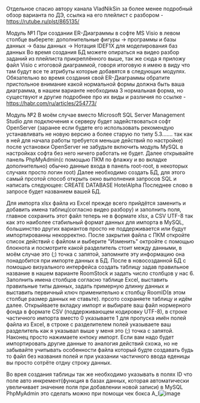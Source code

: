 Отдельное спасио автору канала VladNikSin за более менее подробный обзор варианта по ДЭ, ссылка на его плейлист с разбором - https://rutube.ru/plst/865135/

Модуль №1
При создании ER-Диаграммы в софте MS Visio в левом столбце выберете: дополнительные фигуры -> программы и базы данных -> базы данных -> Нотация IDEF1X для моделирования баз данных
Во время создания БД можете опираться на видео разбор заданий из плейлиста прикреплённого выше, так же сюда я приложу файл Visio с итоговой диаграммой, говоря итоговую я имею в виду что там будут все те атрибуты которые добавятся в следующих модулях.
Обязательно во время создания свой ER-Диаграммы обратите пристольное внимание какой нормальной формы должна быть ваша диаграмма, в нашем варианте необходима 3 нормальная форма, но существуют и другие подробнее про их виды и различия по ссылке - https://habr.com/ru/articles/254773/

Модуль №2
В моём случае вместо Microsoft SQL Server Management Studio для подключения к серверу будет задействоваться софт OpenServer (заранее если будете его использовать рекомендую устанавливать не новую версию а более старую по типу 5.3....... так как в ней для начала работы 
требуется меньше действий по настройке) после установки OpenServer не забудьте включить модуль MySQL в настройках софта без него ничего работать не будет. Далее открывайте панель PhpMyAdmin(с помощью ПКМ по флажку и во вкладке дополнительно) обычно данные входа в панель root-root, в некоторых случаях просто логин root)
Далее необходимо создать БД, для этого самый прсотой способ открыть окно выполнения запросов SQL и написать следующее: CREATE DATABASE HotelAlpha
Последнее слово в запросе будет названием вашей БД.

Для импорта xlsx файла из Excel прежде всего прийдётся заменить и добавить имена таблиц(согласно видео разбору) и заполнить поля, главное сохранить этот файл теперь не в формате xlsx, а CSV UTF-8 так как это наиболее стабильный формат данных для импорта в MySQL, большинство других вариантов просто не поддерживается или будут импортированны некорректно.
После закрытия файла с ПКМ откройте список действий с файлом и выберите "Изменить" октройте с помощью блокнота и посмотрите какой разделитель стоит между данными, в моём случае это (;) точка с запятой, запомните эту информацию она понадобится при импорте данных в БД.
После в новосозданной БД с помощью визуального интерфейса создать таблицу задав правильное название в нашем варианте RoomStock и задать число столбцов у нас 6.
Заполнить имена столбцов согласно таблице Excel, выставить правильные типы данных, задать примерную длинну данных и выставить первичный ключ применительно к столбцу RoomID(в этом столбце размер данных не ставьте). прсото сохраняете таблицу и идём далее.
Открыйваете вкладку импорт и выбирате ваш файл нормерного фонда в формате CSV (поддерживающем кодировку UTF-8), в строке частичного импорта вместо 0 указываете 1 для пропуска имён полей файла из Excel, в строке с разделителем полей указываете ваш разделитель как я указывал выше у меня это (;) точка с запятой. Наконец просто нажимаете кнпоку импорт. Если вам надо будет импортировать другие данные то аналогия действий схожа, но не забывайте учитывать особенности файла который будте создавать будь то файл без названия полей и при указании частичного ввода еденицы вы просто сотрёте отдну строку данных.

Во врея создания таблицы так же необходимо указывать в полях ID что поле авто инкремент(функция в базах данных, которая автоматически увеличивает значение поля при добавлении новой записи) в MySQL PhpMyAdmin это сделать можно при помощи чек бокса A_I![image](https://github.com/user-attachments/assets/0c6cd287-33c6-4b5f-b7cc-5a1d435b3760)
